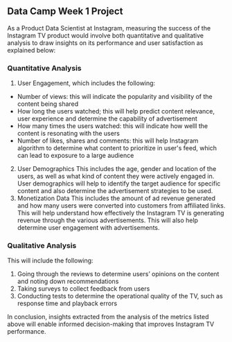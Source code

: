 ## Data Camp Week 1 Project
As a Product Data Scientist at Instagram, measuring the success of the Instagram TV product would involve both quantitative and qualitative analysis to draw insights on its performance and user satisfaction as explained below:
### Quantitative Analysis
1. User Engagement, which includes the following:
- Number of views: this will indicate the popularity and visibility of the content being shared
- How long the users watched; this will help predict content relevance, user experience and determine the capability of advertisement
- How many times the users watched: this will indicate how welll the content is resonating with the users
- Number of likes, shares and comments: this will help Instagram algorithm to determine what content to prioritize in user's feed, which can lead to exposure to a large audience 
2. User Demographics
This includes the age, gender and location of the users, as well as what kind of content they were actively engaged in. User demographics will help to identify the target audience for specific content and also determine the advertisement strategies to be used.
3. Monetization Data
This includes the amount of ad revenue generated and how many users were converted into customers from affiliated links. This will help understand how effectively the Instagram TV is generating revenue through the various advertisements. This will also help determine user engagement with advertisements. 
### Qualitative Analysis 
This will include the following:
1. Going through the reviews to determine users’ opinions on the content and noting down recommendations
2. Taking surveys to collect feedback from users
3. Conducting tests to determine the operational quality of the TV, such as response time and playback errors

In conclusion, insights extracted from the analysis of the metrics listed above will enable informed decision-making that improves Instagram TV performance.
